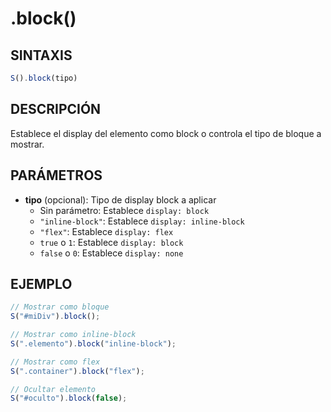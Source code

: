 # .block()

## SINTAXIS
```javascript
S().block(tipo)
```

## DESCRIPCIÓN
Establece el display del elemento como block o controla el tipo de bloque a mostrar.

## PARÁMETROS
- **tipo** (opcional): Tipo de display block a aplicar
  - Sin parámetro: Establece `display: block`
  - `"inline-block"`: Establece `display: inline-block`
  - `"flex"`: Establece `display: flex`
  - `true` o `1`: Establece `display: block`
  - `false` o `0`: Establece `display: none`

## EJEMPLO
```javascript
// Mostrar como bloque
S("#miDiv").block();

// Mostrar como inline-block
S(".elemento").block("inline-block");

// Mostrar como flex
S(".container").block("flex");

// Ocultar elemento
S("#oculto").block(false);
```